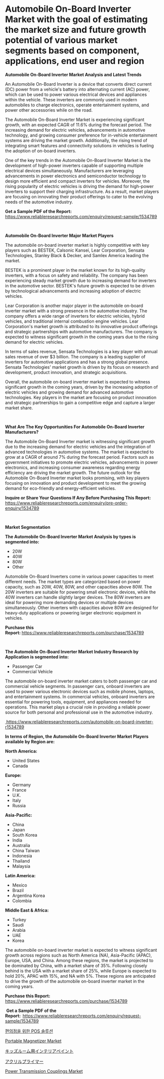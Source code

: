 <p><h1>Automobile On-Board Inverter Market with the goal of estimating the market size and future growth potential of various market segments based on component, applications, end user and region</h1></p><p><strong>Automobile On-Board Inverter Market Analysis and Latest Trends</strong></p>
<p><p>An Automobile On-Board Inverter is a device that converts direct current (DC) power from a vehicle's battery into alternating current (AC) power, which can be used to power various electrical devices and appliances within the vehicle. These inverters are commonly used in modern automobiles to charge electronics, operate entertainment systems, and power other accessories while on the road.</p><p>The Automobile On-Board Inverter Market is experiencing significant growth, with an expected CAGR of 11.6% during the forecast period. The increasing demand for electric vehicles, advancements in automotive technology, and growing consumer preference for in-vehicle entertainment systems are driving the market growth. Additionally, the rising trend of integrating smart features and connectivity solutions in vehicles is fueling the adoption of on-board inverters.</p><p>One of the key trends in the Automobile On-Board Inverter Market is the development of high-power inverters capable of supporting multiple electrical devices simultaneously. Manufacturers are leveraging advancements in power electronics and semiconductor technology to design more efficient and compact inverters for vehicles. Moreover, the rising popularity of electric vehicles is driving the demand for high-power inverters to support their charging infrastructure. As a result, market players are focusing on innovating their product offerings to cater to the evolving needs of the automotive industry.</p></p>
<p><strong>Get a Sample PDF of the Report:&nbsp;</strong> <a href="https://www.reliableresearchreports.com/enquiry/request-sample/1534789">https://www.reliableresearchreports.com/enquiry/request-sample/1534789</a></p>
<p>&nbsp;</p>
<p><strong>Automobile On-Board Inverter Major Market Players</strong></p>
<p><p>The automobile on-board inverter market is highly competitive with key players such as BESTEK, Calsonic Kansei, Lear Corporation, Sensata Technologies, Stanley Black & Decker, and Samlex America leading the market. </p><p>BESTEK is a prominent player in the market known for its high-quality inverters, with a focus on safety and reliability. The company has been experiencing steady market growth due to increasing demand for inverters in the automotive sector. BESTEK's future growth is expected to be driven by technological advancements and increasing adoption of electric vehicles.</p><p>Lear Corporation is another major player in the automobile on-board inverter market with a strong presence in the automotive industry. The company offers a wide range of inverters for electric vehicles, hybrid vehicles, and traditional internal combustion engine vehicles. Lear Corporation's market growth is attributed to its innovative product offerings and strategic partnerships with automotive manufacturers. The company is expected to witness significant growth in the coming years due to the rising demand for electric vehicles.</p><p>In terms of sales revenue, Sensata Technologies is a key player with annual sales revenue of over $3 billion. The company is a leading supplier of inverters for automotive applications and has a strong global presence. Sensata Technologies' market growth is driven by its focus on research and development, product innovation, and strategic acquisitions.</p><p>Overall, the automobile on-board inverter market is expected to witness significant growth in the coming years, driven by the increasing adoption of electric vehicles and growing demand for advanced automotive technologies. Key players in the market are focusing on product innovation and strategic partnerships to gain a competitive edge and capture a larger market share.</p></p>
<p>&nbsp;</p>
<p><strong>What Are The Key Opportunities For Automobile On-Board Inverter Manufacturers?</strong></p>
<p><p>The Automobile On-Board Inverter market is witnessing significant growth due to the increasing demand for electric vehicles and the integration of advanced technologies in automotive systems. The market is expected to grow at a CAGR of around 7% during the forecast period. Factors such as government initiatives to promote electric vehicles, advancements in power electronics, and increasing consumer awareness regarding energy efficiency are driving the market growth. The future outlook for the Automobile On-Board Inverter market looks promising, with key players focusing on innovation and product development to meet the growing demand for eco-friendly and energy-efficient vehicles.</p></p>
<p><strong>Inquire or Share Your Questions If Any Before Purchasing This Report:</strong> <a href="https://www.reliableresearchreports.com/enquiry/pre-order-enquiry/1534789">https://www.reliableresearchreports.com/enquiry/pre-order-enquiry/1534789</a></p>
<p>&nbsp;</p>
<p><strong>Market Segmentation</strong></p>
<p><strong>The Automobile On-Board Inverter Market Analysis by types is segmented into:</strong></p>
<p><ul><li>20W</li><li>40W</li><li>80W</li><li>Other</li></ul></p>
<p><p>Automobile On-Board Inverters come in various power capacities to meet different needs. The market types are categorized based on power capacity, such as 20W, 40W, 80W, and other capacities above 80W. The 20W inverters are suitable for powering small electronic devices, while the 40W inverters can handle slightly larger devices. The 80W inverters are ideal for powering more demanding devices or multiple devices simultaneously. Other inverters with capacities above 80W are designed for heavy-duty applications or powering larger electronic equipment in vehicles.</p></p>
<p><strong>Purchase this Report:&nbsp;</strong><a href="https://www.reliableresearchreports.com/purchase/1534789">https://www.reliableresearchreports.com/purchase/1534789</a></p>
<p>&nbsp;</p>
<p><strong>The Automobile On-Board Inverter Market Industry Research by Application is segmented into:</strong></p>
<p><ul><li>Passenger Car</li><li>Commercial Vehicle</li></ul></p>
<p><p>The automobile on-board inverter market caters to both passenger car and commercial vehicle segments. In passenger cars, onboard inverters are used to power various electronic devices such as mobile phones, laptops, and entertainment systems. In commercial vehicles, onboard inverters are essential for powering tools, equipment, and appliances needed for operations. This market plays a crucial role in providing a reliable power source for both personal and professional use in the automotive industry.</p></p>
<p><a href="https://www.reliableresearchreports.com/automobile-on-board-inverter-r1534789">&nbsp;https://www.reliableresearchreports.com/automobile-on-board-inverter-r1534789</a></p>
<p><strong>In terms of Region, the Automobile On-Board Inverter Market Players available by Region are:</strong></p>
<p>
    <p> <strong> North America: </strong>
        <ul>
            <li>United States</li>
            <li>Canada</li>
        </ul>
        </p> 
    <p> <strong> Europe: </strong>
        <ul>
            <li>Germany</li>
            <li>France</li>
            <li>U.K.</li>
            <li>Italy</li>
            <li>Russia</li>
        </ul>
        </p> 
    <p> <strong> Asia-Pacific: </strong>
        <ul>
            <li>China</li>
            <li>Japan</li>
            <li>South Korea</li>
            <li>India</li>
            <li>Australia</li>
            <li>China Taiwan</li>
            <li>Indonesia</li>
            <li>Thailand</li>
            <li>Malaysia</li>
        </ul>
        </p> 
    <p> <strong> Latin America: </strong>
        <ul>
            <li>Mexico</li>
            <li>Brazil</li>
            <li>Argentina Korea</li>
            <li>Colombia</li>
        </ul>
        </p> 
    <p> <strong> Middle East & Africa: </strong>
        <ul>
            <li>Turkey</li>
            <li>Saudi</li>
            <li>Arabia</li>
            <li>UAE</li>
            <li>Korea</li>
        </ul>
    </p>
    </p>
<p><p>The automobile on-board inverter market is expected to witness significant growth across regions such as North America (NA), Asia-Pacific (APAC), Europe, USA, and China. Among these regions, the market is projected to be dominated by China, with a market share of 35%. Following closely behind is the USA with a market share of 25%, while Europe is expected to hold 20%, APAC with 15%, and NA with 5%. These regions are anticipated to drive the growth of the automobile on-board inverter market in the coming years.</p></p>
<p><strong>Purchase this Report: </strong><a href="https://www.reliableresearchreports.com/purchase/1534789">https://www.reliableresearchreports.com/purchase/1534789</a></p>
<p>&nbsp;<strong>Get a Sample PDF of the Report:&nbsp;&nbsp;</strong><a href="https://www.reliableresearchreports.com/enquiry/request-sample/1534789">https://www.reliableresearchreports.com/enquiry/request-sample/1534789</a></p>
<p><strong></strong></p>
<p><p><a href="https://github.com/naiemislamrayan2/Market-Research-Report-List-1/blob/main/1138610174877.md">편의점을 위한 POS 솔루션</a></p><p><a href="https://github.com/irjbaube82/Market-Research-Report-List-1/blob/main/portable-magnetizer-market.md">Portable Magnetizer Market</a></p><p><a href="https://github.com/DeonBoer2023/Market-Research-Report-List-1/blob/main/2125365162429.md">キッズルーム用インテリアペイント</a></p><p><a href="https://github.com/dawson566/Market-Research-Report-List-2/blob/main/1529027162428.md">アクリルプライマー</a></p><p><a href="https://github.com/wybrqqeb6/Market-Research-Report-List-1/blob/main/power-transmission-couplings-market.md">Power Transmission Couplings Market</a></p></p>